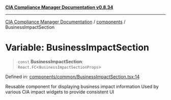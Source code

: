 [**CIA Compliance Manager Documentation v0.8.34**](../../README.md)

***

[CIA Compliance Manager Documentation](../../modules.md) / [components](../README.md) / BusinessImpactSection

# Variable: BusinessImpactSection

> `const` **BusinessImpactSection**: `React.FC`\<`BusinessImpactSectionProps`\>

Defined in: [components/common/BusinessImpactSection.tsx:14](https://github.com/Hack23/cia-compliance-manager/blob/a33140701dae02a85d2f0d957645dda4d2c4da41/src/components/common/BusinessImpactSection.tsx#L14)

Reusable component for displaying business impact information
Used by various CIA impact widgets to provide consistent UI
